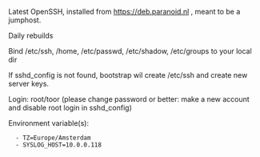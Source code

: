 Latest OpenSSH, installed from https://deb.paranoid.nl , meant to be a jumphost.

Daily rebuilds

Bind /etc/ssh, /home, /etc/passwd, /etc/shadow, /etc/groups to your local dir

If sshd_config is not found, bootstrap wil create /etc/ssh and create new server keys.

Login: root/toor  (please change password or better: make a new account and disable root login in sshd_config)

Environment variable(s):

      - TZ=Europe/Amsterdam
      - SYSLOG_HOST=10.0.0.118
